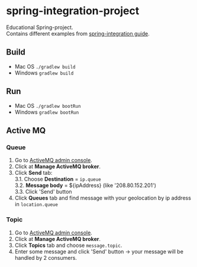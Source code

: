 # spring-integration-project
Educational Spring-project.  
Contains different examples from [spring-integration guide](https://docs.spring.io/spring-integration/reference/htmlsingle/).  
## Build
* Mac OS ```./gradlew build```
* Windows ```gradlew build ```
## Run
* Mac OS ```./gradlew bootRun```
* Windows ```gradlew bootRun ```  
## Active MQ  
### Queue
1. Go to [ActiveMQ admin console](http://localhost:8161/).  
2. Click at **Manage ActiveMQ broker**.  
3. Click **Send** tab:  
  3.1. Choose **Destination** = ```ip.queue```  
  3.2. **Message body** = ${ipAddress} (like '208.80.152.201')   
  3.3. Click 'Send' button    
4. Click **Queues** tab and find message with your geolocation by ip address in ```location.queue```  

### Topic
1. Go to [ActiveMQ admin console](http://localhost:8161/).  
2. Click at **Manage ActiveMQ broker**.  
3. Click **Topics** tab and choose ```message.topic```.  
4. Enter some message and click 'Send' button -> your message will be handled by 2 consumers.  
